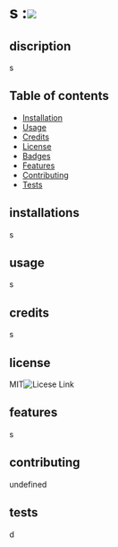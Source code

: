 # s :![](https://img.shields.io/badge/license-MIT-green)

   
## discription 
  s

## Table of contents 

* [Installation](#installation)
* [Usage](#usage)
* [Credits](#credits)
* [License](#license)
* [Badges](#badges)
* [Features](#features)
* [Contributing](#contributing)
* [Tests](#tests)

## installations 
s
## usage
 s

## credits 
s

## license
 MIT![Licese Link](https://opensource.org/licenses/MIT)


## features
s

## contributing 
undefined

## tests
d

